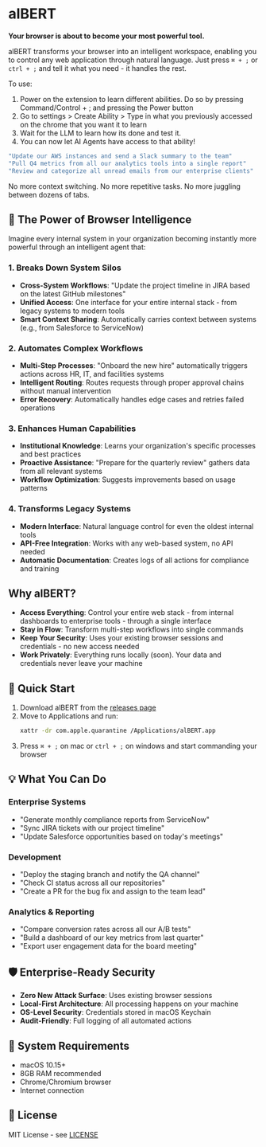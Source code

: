 # alBERT

**Your browser is about to become your most powerful tool.**

alBERT transforms your browser into an intelligent workspace, enabling you to control any web application through natural language. Just press `⌘ + ;` or `ctrl + ;` and tell it what you need - it handles the rest.

To use: 
1. Power on the extension to learn different abilities. Do so by pressing Command/Control + ; and pressing the Power button
2. Go to settings > Create Ability > Type in what you previously accessed on the chrome that you want it to learn
3. Wait for the LLM to learn how its done and test it.
4. You can now let AI Agents have access to that ability!

```bash
"Update our AWS instances and send a Slack summary to the team"
"Pull Q4 metrics from all our analytics tools into a single report"
"Review and categorize all unread emails from our enterprise clients"
```

No more context switching. No more repetitive tasks. No more juggling between dozens of tabs.

## 🌟 The Power of Browser Intelligence

Imagine every internal system in your organization becoming instantly more powerful through an intelligent agent that:

### 1. Breaks Down System Silos
- **Cross-System Workflows**: "Update the project timeline in JIRA based on the latest GitHub milestones"
- **Unified Access**: One interface for your entire internal stack - from legacy systems to modern tools
- **Smart Context Sharing**: Automatically carries context between systems (e.g., from Salesforce to ServiceNow)

### 2. Automates Complex Workflows
- **Multi-Step Processes**: "Onboard the new hire" automatically triggers actions across HR, IT, and facilities systems
- **Intelligent Routing**: Routes requests through proper approval chains without manual intervention
- **Error Recovery**: Automatically handles edge cases and retries failed operations

### 3. Enhances Human Capabilities
- **Institutional Knowledge**: Learns your organization's specific processes and best practices
- **Proactive Assistance**: "Prepare for the quarterly review" gathers data from all relevant systems
- **Workflow Optimization**: Suggests improvements based on usage patterns

### 4. Transforms Legacy Systems
- **Modern Interface**: Natural language control for even the oldest internal tools
- **API-Free Integration**: Works with any web-based system, no API needed
- **Automatic Documentation**: Creates logs of all actions for compliance and training

## Why alBERT?

- **Access Everything**: Control your entire web stack - from internal dashboards to enterprise tools - through a single interface
- **Stay in Flow**: Transform multi-step workflows into single commands
- **Keep Your Security**: Uses your existing browser sessions and credentials - no new access needed
- **Work Privately**: Everything runs locally (soon). Your data and credentials never leave your machine

## 🚀 Quick Start

1. Download alBERT from the [releases page](https://github.com/lekt9/albert-launcher/releases)
2. Move to Applications and run:
   ```bash
   xattr -dr com.apple.quarantine /Applications/alBERT.app
   ```
3. Press `⌘ + ;` on mac or `ctrl + ;` on windows and start commanding your browser

## 💡 What You Can Do

### Enterprise Systems
- "Generate monthly compliance reports from ServiceNow"
- "Sync JIRA tickets with our project timeline"
- "Update Salesforce opportunities based on today's meetings"

### Development
- "Deploy the staging branch and notify the QA channel"
- "Check CI status across all our repositories"
- "Create a PR for the bug fix and assign to the team lead"

### Analytics & Reporting
- "Compare conversion rates across all our A/B tests"
- "Build a dashboard of our key metrics from last quarter"
- "Export user engagement data for the board meeting"

## 🛡️ Enterprise-Ready Security

- **Zero New Attack Surface**: Uses existing browser sessions
- **Local-First Architecture**: All processing happens on your machine
- **OS-Level Security**: Credentials stored in macOS Keychain
- **Audit-Friendly**: Full logging of all automated actions

## 🔧 System Requirements

- macOS 10.15+
- 8GB RAM recommended
- Chrome/Chromium browser
- Internet connection

## 📄 License

MIT License - see [LICENSE](LICENSE)
